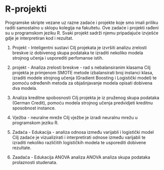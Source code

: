 # R-projekti
Programske skripte vezane uz razne zadaće i projekte koje smo imali priliku raditi samostalno u sklopu kolegija na fakultetu. 
Ove zadaće i projekti rađeni su u programskom jeziku R. Svaki projekt sadrži njemu pripadajuće izvješće gdje je interpretiran kod i rezultat.

1. Projekt - Inteligentni sustavi
Cilj projekata je izvršiti analizu zrelosti breskve iz dobivenog skupa podataka te izraditi nekoliko modela strojnog učenja i usporediti perfomanse istih.

2. projekt - Analiza zrelosti breskve - rad s nebalansiranim klasama
Cilj projekta je primjenom SMOTE metode izbalansirati broj instanci klasa, izraditi modele strojnog učenja (Gradient Boosting i Logistički model) te pomoću određenih
metoda za objašnjavanje modela opisati dobivena dva modela.

3. Analiza kreditne spobosnosti
Cilj projekta je iz pruženog skupa podataka (German Credit), pomoću modela strojnog učenja predvidjeti kreditnu sposobnost instance.

4. Vježba - neuralne mreže
Cilj vježbe je izradi neuralnu mrežu u programskom jeziku R.

5. Zadaća - Edukacija - analiza odnosa između varijabli i logistički model
Cilj zadaće je vizualizirati i interpretirati odnose između varijabli te izraditi nekoliko različitih logističkih modela te usporediti dobivene rezultate.

6. Zaadaća - Edukacija ANOVA analiza
ANOVA analiza skupa podataka prolaznosti studenata.

